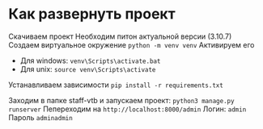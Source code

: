 # Как развернуть проект

Скачиваем проект
Необходим питон актуальной версии (3.10.7)
Создаем виртуальное окружение
`python -m venv venv`
Активируем его

- Для windows: `venv\Scripts\activate.bat`
- Для unix: `source venv\Scripts\activate`

Устанавливаем зависимости `pip install -r requirements.txt`

Заходим в папке staff-vtb и запускаем проект: `python3 manage.py runserver`
Пепереходим на `http://localhost:8000/admin`
Логин: `admin`
Пароль `adminadmin`
